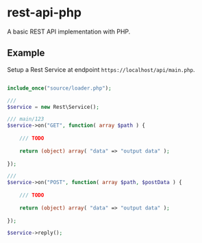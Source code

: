 # rest-api-php

A basic REST API implementation with PHP.

## Example

Setup a Rest Service at endpoint `https://localhost/api/main.php`.

```php

include_once("source/loader.php");

///
$service = new Rest\Service();

/// main/123
$service->on("GET", function( array $path ) {
	
	/// TODO
	
	return (object) array( "data" => "output data" );
	
});

///
$service->on("POST", function( array $path, $postData ) {
	
	/// TODO
	
	return (object) array( "data" => "output data" );
	
});

$service->reply();
	
```